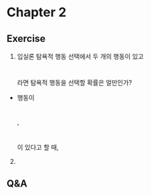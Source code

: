 # Chapter 2
## Exercise
1. 입실론 탐욕적 행동 선택에서 두 개의 행동이 있고 <p align="center"><img src="/rl-introduction-2nd-edit/tex/5f7fb720f8b30b9ae7c492f728d5d5b8.svg?invert_in_darkmode&sanitize=true" align=middle width=50.587777349999996pt height=10.5936072pt/></p>라면 탐욕적 행동을 선택할 확률은 얼만인가?
* 행동이 <p align="center"><img src="/rl-introduction-2nd-edit/tex/7ae7b66e7cb5a9586b3875a033cf30f9.svg?invert_in_darkmode&sanitize=true" align=middle width=15.2417001pt height=9.54335085pt/></p>, <p align="center"><img src="/rl-introduction-2nd-edit/tex/7a48b27753a075d7cb7eb34ff9addf87.svg?invert_in_darkmode&sanitize=true" align=middle width=15.2417001pt height=9.54335085pt/></p>이 있다고 할 때,

2. 

## Q&A